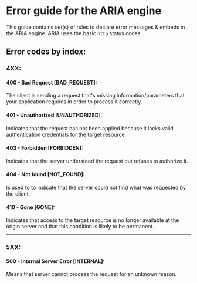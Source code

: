 # Error guide for the ARIA engine

This guide contains set(s) of rules to declare error messages & embeds in the ARIA engine. ARIA uses the basic `http` status codes.

## Error codes by index:

### **4XX:**

#### 400 - Bad Request [BAD_REQUEST]:
The client is sending a request that's missing information/parameters that your application requires in order to process it correctly.

#### 401 - Unauthorized [UNAUTHORIZED]:
Indicates that the request has not been applied because it lacks valid authentication credentials for the target resource.

#### 403 - Forbidden [FORBIDDEN]:
Indicates that the server understood the request but refuses to authorize it.

#### 404 - Not found [NOT_FOUND]:
Is used to to indicate that the server could not find what was requested by the client.

#### 410 - Gone [GONE]:
Indicates that access to the target resource is no longer available at the origin server and that this condition is likely to be permanent.

---

### **5XX:**

#### 500 - Internal Server Error [INTERNAL]:
Means that server cannot process the request for an unknown reason.